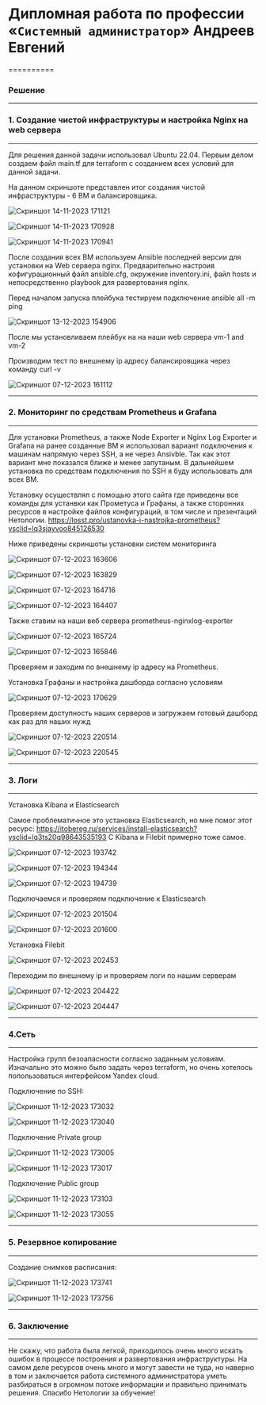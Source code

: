 # Дипломная работа по профессии «`Системный администратор`» Андреев Евгений

==========

### Решение

---

### 1. Создание чистой инфраструктуры и настройка Nginx на web сервера

---

Для решения данной задачи использовал Ubuntu 22.04. Первым делом создаем файл main.tf для terraform с созданием всех условий для данной задачи.


На данном скриншоте представлен итог создания чистой инфраструктуры - 6 ВМ и балансировщика.

![Скриншот 14-11-2023 171121](https://github.com/Oigen181/Diplom_netology/assets/126493876/d050b939-84cd-4d7c-b770-53b4b725541c)

![Скриншот 14-11-2023 170928](https://github.com/Oigen181/Diplom_netology/assets/126493876/2549944c-ca21-4b1b-9e87-71c3d6714ce8)

![Скриншот 14-11-2023 170941](https://github.com/Oigen181/Diplom_netology/assets/126493876/4ca4349b-83d2-40d0-82f7-1e6fb1c7bde3)

После создания всех ВМ используем Ansible последней версии для установки на Web сервера nginx. Предварительно настроив кофигурационный файл ansible.cfg, окружение inventory.ini, файл hosts и непосредственно playbook для развертования nginx.

Перед началом запуска плейбука тестируем подключение ansible all -m ping 

![Скриншот 13-12-2023 154906](https://github.com/Oigen181/Diplom_netology/assets/126493876/aeaab6e5-fee2-400b-82ef-df02e37a394e)

После мы установливаем плейбук на на наши web сервера vm-1 and vm-2

Производим тест по внешнему ip адресу балансировщика через команду curl -v 

![Скриншот 07-12-2023 161112](https://github.com/Oigen181/Diplom_netology/assets/126493876/7f5445fe-a155-4bf0-a845-091a7f24600f)

---

### 2. Мониторинг по средствам Prometheus и Grafana

----

Для установки Prometheus, а также Node Exporter и Nginx Log Exporter и Grafana на ранее созданные ВМ я использовал вариант подключения к машинам напрямую через SSH, а не через Ansivble. Так как этот вариант мне показался ближе и менее запутаным. 
В дальнейшем установка по средствам подключения по SSH я буду использовать для всех ВМ.


Установку осуществлял с помощью этого сайта где приведены все команды для устанвки как Прометуса и Графаны, а также сторонних ресурсов в настройке файлов конфигураций, в том числе и презентаций Нетологии.
https://losst.pro/ustanovka-i-nastrojka-prometheus?ysclid=lq3sjayvoo845126530

Ниже приведены скриншоты установки систем мониторинга

![Скриншот 07-12-2023 163606](https://github.com/Oigen181/Diplom_netology/assets/126493876/c5cc70a1-66d6-42e0-95b2-6cb352d8b1aa)

![Скриншот 07-12-2023 163829](https://github.com/Oigen181/Diplom_netology/assets/126493876/a1ab3fe8-6dcd-4dbb-8587-915a42de1c8f)

![Скриншот 07-12-2023 164716](https://github.com/Oigen181/Diplom_netology/assets/126493876/bc8a6c7d-e455-4c7e-ac99-e025c7075b6e)

![Скриншот 07-12-2023 164407](https://github.com/Oigen181/Diplom_netology/assets/126493876/7148a353-7b71-4870-8356-4f036380a046)


Также ставим на наши веб сервера prometheus-nginxlog-exporter 

![Скриншот 07-12-2023 165724](https://github.com/Oigen181/Diplom_netology/assets/126493876/d41d2037-bb92-4d15-bc03-860393c3880b)

![Скриншот 07-12-2023 165846](https://github.com/Oigen181/Diplom_netology/assets/126493876/47c4cd04-b556-451f-9a0b-a43ee137823a)

Проверяем и заходим по внешнему ip адресу на Prometheus.


Установка Графаны и настройка дашборда согласно условиям

![Скриншот 07-12-2023 170629](https://github.com/Oigen181/Diplom_netology/assets/126493876/2c8e0736-fa90-4de6-a949-1bd8dc288e5f)

Проверяем доступность наших серверов и загружаем готовый дашборд как раз для наших нужд


![Скриншот 07-12-2023 220514](https://github.com/Oigen181/Diplom_netology/assets/126493876/ed17b232-9fad-4887-9ff2-d787568d15ee)


![Скриншот 07-12-2023 220545](https://github.com/Oigen181/Diplom_netology/assets/126493876/73ccf4eb-07a7-4a24-b051-609cb3b028a4)

---

### 3. Логи

---

Установка Kibana и Elasticsearch

Самое проблематичное это установка Elasticsearch, но мне помог этот ресурс:
https://itobereg.ru/services/install-elasticsearch?ysclid=lq3ts20q98643535193
C Kibana и Filebit примерно тоже самое.



![Скриншот 07-12-2023 193742](https://github.com/Oigen181/Diplom_netology/assets/126493876/25dfa32d-6695-4072-9bf3-963452f6f045)



![Скриншот 07-12-2023 194344](https://github.com/Oigen181/Diplom_netology/assets/126493876/099f9c8a-1208-4120-9f5f-8d85df742e54)


![Скриншот 07-12-2023 194739](https://github.com/Oigen181/Diplom_netology/assets/126493876/3fe502ef-8e54-4182-96ac-35c4876dd44c)


Подключаемся и проверяем подключение к Elasticsearch

![Скриншот 07-12-2023 201504](https://github.com/Oigen181/Diplom_netology/assets/126493876/3c485f4c-4a7b-4c26-ae99-bf2615427c5b)



![Скриншот 07-12-2023 201600](https://github.com/Oigen181/Diplom_netology/assets/126493876/9134b392-714d-4e8d-8b53-988254c7ce53)

Установка Filebit


![Скриншот 07-12-2023 202453](https://github.com/Oigen181/Diplom_netology/assets/126493876/3affd608-0d8c-48ed-b54f-bd3375352963)

Переходим по внешнему ip и проверяем логи по нашим серверам 

![Скриншот 07-12-2023 204422](https://github.com/Oigen181/Diplom_netology/assets/126493876/a5af07d5-6b39-4560-866d-aedb0abfff66)


![Скриншот 07-12-2023 204447](https://github.com/Oigen181/Diplom_netology/assets/126493876/d4fdc5b7-f01a-4e49-827a-aede8629394b)

---

### 4.Сеть

---

Настройка групп безоапасности согласно заданным условиям. Изначально это можно было задать через terraform, но очень хотелось попользоваться интерфейсом Yandex cloud.

Подключение по SSH: 

![Скриншот 11-12-2023 173032](https://github.com/Oigen181/Diplom_netology/assets/126493876/c6920f41-73a5-4b2a-9ed8-a8f6e7f0d075)


![Скриншот 11-12-2023 173040](https://github.com/Oigen181/Diplom_netology/assets/126493876/15c17642-628f-4893-8a24-89f237e28760)

Подключение Private group 

![Скриншот 11-12-2023 173005](https://github.com/Oigen181/Diplom_netology/assets/126493876/2e5168a1-3600-4e88-9b07-0faa322c4475)


![Скриншот 11-12-2023 173017](https://github.com/Oigen181/Diplom_netology/assets/126493876/151a10be-a735-4cc8-8ac2-c7a41d032252)

Подключение Public group

![Скриншот 11-12-2023 173103](https://github.com/Oigen181/Diplom_netology/assets/126493876/ad7b373f-e4f1-4a9b-b370-73afa9e3f1df)


![Скриншот 11-12-2023 173055](https://github.com/Oigen181/Diplom_netology/assets/126493876/8b89d38a-57e2-434b-99fb-f2391fd374fe)

---

### 5. Резервное копирование

--- 

Создание снимков расписания:


![Скриншот 11-12-2023 173741](https://github.com/Oigen181/Diplom_netology/assets/126493876/f45f4635-f31e-4ffa-a0d2-f13021360990)


![Скриншот 11-12-2023 173756](https://github.com/Oigen181/Diplom_netology/assets/126493876/6990b82a-7673-42ec-a047-39b12589c094)

---

### 6. Заключение

----

Не скажу, что работа была легкой, приходилось очень много искать ошибок в процессе построения и развертования инфраструктуры. На самом деле ресурсов очень много и могут завести не туда, но наверно в том и заключается работа системного администратора уметь разбираться в огромном потоке информации и правильно принимать решения. 
Спасибо Нетологии за обучение!



